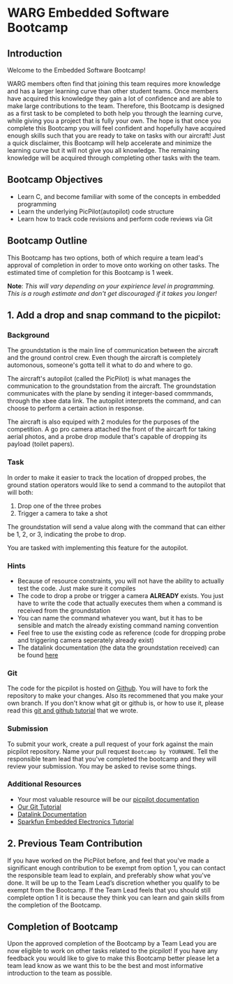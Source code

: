 # WARG Embedded Software Bootcamp

## Introduction
Welcome to the Embedded Software Bootcamp!

WARG members often find that joining this team requires more knowledge and has a larger learning curve than other student teams. Once members have acquired this knowledge they gain a lot of confidence and are able to make large contributions to the team. Therefore, this Bootcamp is designed as a first task to be completed to both help you through the learning curve, while giving you a project that is fully your own. The hope is that once you complete this Bootcamp you will feel confident and hopefully have acquired enough skills such that you are ready to take on tasks with our aircraft! Just a quick disclaimer, this Bootcamp will help accelerate and minimize the learning curve but it will not give you all knowledge. The remaining knowledge will be acquired through completing other tasks with the team.

## Bootcamp Objectives

- Learn C, and become familiar with some of the concepts in embedded programming
- Learn the underlying PicPilot(autopilot) code structure
- Learn how to track code revisions and perform code reviews via Git

## Bootcamp Outline
This Bootcamp has two options, both of which require a team lead's approval of completion in order to move onto working on other tasks. The estimated time of completion for this Bootcamp is 1 week. 

**Note**: *This will vary depending on your expirience level in programming. This is a rough estimate and don't get discouraged if it takes you longer!*

## 1. Add a drop and snap command to the picpilot:

### Background

The groundstation is the main line of communication between the aircraft and the ground control crew. Even though the aircraft is completely automonous, someone's gotta tell it what to do and where to go.

The aircraft's autopilot (called the PicPilot) is what manages the communication to the groundstation from the aircraft. The groundstation communicates with the plane by sending it integer-based commmands, through the xbee data link. The autopilot interprets the command, and can choose to perform a certain action in response.

The aircraft is also equiped with 2 modules for the purposes of the competition. A go pro camera attached the front of the aircarft for taking aerial photos, and a probe drop module that's capable of dropping its payload (toilet papers).

### Task

In order to make it easier to track the location of dropped probes, the ground station operators would like to send a command to the autopilot that will both:

1. Drop one of the three probes
2. Trigger a camera to take a shot

The groundstation will send a value along with the command that can either be 1, 2, or 3, indicating the probe to drop.

You are tasked with implementing this feature for the autopilot.

### Hints
- Because of resource constraints, you will not have the ability to actually test the code. Just make sure it compiles
- The code to drop a probe or trigger a camera **ALREADY** exists. You just have to write the code that actually executes them when a command is received from the groundstation
- You can name the command whatever you want, but it has to be sensible and match the already existing command naming convention
- Feel free to use the existing code as reference (code for dropping probe and triggering camera seperately already exist)
- The datalink documentation (the data the groundstation received) can be found [here](../picpilot/datalink.md)

### Git
The code for the picpilot is hosted on [Github](http://www.github.com/uwarg/PicPilot). You will have to fork the repository to make your changes. Also its recommened that you make your own branch. If you don't know what git or github is, or how to use it, please read this [git and github tutorial](../tutorials/git.md) that we wrote.

### Submission
To submit your work, create a pull request of your fork against the main picpilot repository. Name your pull request `Bootcamp by YOURNAME`. Tell the responsible team lead that you've completed the bootcamp and they will review your submission. You may be asked to revise some things.

### Additional Resources
- Your most valuable resource will be our [picpilot documentation](../picpilot/introduction.md)
- [Our Git Tutorial](../tutorials/git.md)
- [Datalink Documentation](../picpilot/datalink.md)
- [Sparkfun Embedded Electronics Tutorial](https://www.sparkfun.com/tutorials/category/1)

## 2. Previous Team Contribution

If you have worked on the PicPilot before, and feel that you've made a significant enough contribution to be exempt from option 1, you can contact the responsible team lead to explain, and preferably show what you've done. It will be up to the Team Lead’s discretion whether you qualify to be exempt from the Bootcamp. If the Team Lead feels that you should still complete option 1 it is because they think you can learn and gain skills from the completion of the Bootcamp.

## Completion of Bootcamp

Upon the approved completion of the Bootcamp by a Team Lead you are now eligible to work on other tasks related to the picpilot! If you have any feedback you would like to give to make this Bootcamp better please let a team lead know as we want this to be the best and most informative introduction to the team as possible.



